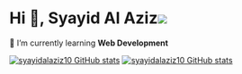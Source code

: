# Hi 👋, Syayid Al Aziz![](https://visitor-badge.glitch.me/badge?page_id=syayidalaziz10.syayidalaziz10)
🌱 I’m currently learning **Web Development**<br />


[![syayidalaziz10 GitHub stats](https://github-readme-stats.vercel.app/api?username=syayidalaziz10&theme=dracula)](https://github.com/syayidalaziz10)
[![syayidalaziz10 GitHub stats](https://github-readme-stats.vercel.app/api/top-langs/?username=syayidalaziz10&theme=dracula&layout=compact)](https://github.com/syayidalaziz10)
